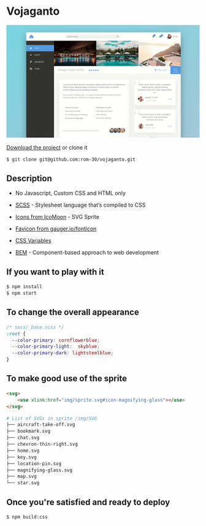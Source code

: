 # Vojaganto

![Demo](./img/demo.gif)

[Download the project](https://github.com/rom-30/vojaganto/archive/master.zip) or clone it
```bash
$ git clone git@github.com:rom-30/vojaganto.git
```

## Description
- No Javascript, Custom CSS and HTML only

- [SCSS](https://sass-lang.com/) \- Stylesheet language that’s compiled to CSS
- [Icons from IcoMoon](https://icomoon.io/app/#/select/library) \- SVG Sprite

- [Favicon from gauger.io/fonticon](https://gauger.io/fonticon/)

- [CSS Variables](https://css-tricks.com/difference-between-types-of-css-variables/)
- [BEM](https://en.bem.info/) \- Component-based approach to web development

## If you want to play with it
```bash
$ npm install
$ npm start
```
## To change the overall appearance
```scss
/* sass/_base.scss */
:root {
  --color-primary: cornflowerblue;
  --color-primary-light:  skyblue;
  --color-primary-dark: lightsteelblue;
}
```

## To make good use of the sprite
```html
<svg>
 	<use xlink:href="img/sprite.svg#icon-magnifying-glass"></use>
</svg>
```
```bash
# List of SVGs in sprite /img/SVG
├── aircraft-take-off.svg
├── bookmark.svg
├── chat.svg
├── chevron-thin-right.svg
├── home.svg
├── key.svg
├── location-pin.svg
├── magnifying-glass.svg
├── map.svg
└── star.svg
```
## Once you're satisfied and ready to deploy
```bash
$ npm build:css
```
